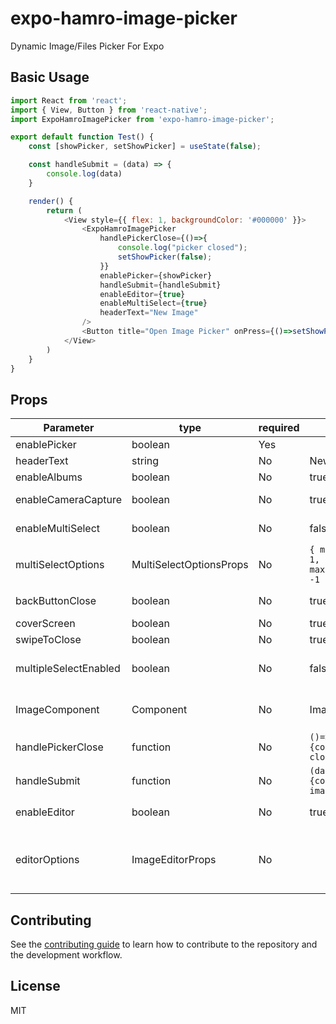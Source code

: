 # expo-hamro-image-picker

Dynamic Image/Files Picker For Expo

## Basic Usage

```js
import React from 'react';
import { View, Button } from 'react-native';
import ExpoHamroImagePicker from 'expo-hamro-image-picker';

export default function Test() {
    const [showPicker, setShowPicker] = useState(false);

    const handleSubmit = (data) => {
        console.log(data)
    }

    render() {
        return (
            <View style={{ flex: 1, backgroundColor: '#000000' }}>
                <ExpoHamroImagePicker
                    handlePickerClose={()=>{
                        console.log("picker closed");
                        setShowPicker(false);
                    }}
                    enablePicker={showPicker}
                    handleSubmit={handleSubmit}
                    enableEditor={true}
                    enableMultiSelect={true}
                    headerText="New Image"
                />
                <Button title="Open Image Picker" onPress={()=>setShowPicker(true)}/>
            </View>
        )
    }
}
```
## Props

| Parameter     | type  | required |  default | description   |
| ------------- | ----- | -------- | -------- | ------------- |
| enablePicker|boolean|Yes||open/hide image picker|
| headerText|string|No|New Post|header text shows at top|
| enableAlbums|boolean|No|true|allows select albums|
| enableCameraCapture|boolean|No|true|allows capture image using camera|
| enableMultiSelect|boolean|No|false|allows select multiple image/file|
| multiSelectOptions|MultiSelectOptionsProps|No|```{ minimumImageCount: 1, maximumImageCount: -1 }```|configuration for multi image/file select|
| backButtonClose|boolean|No|true|close image picker on back button press|
| coverScreen|boolean|No|true|covers entire screen|
| swipeToClose|boolean|No|true|swipe down to close|
| multipleSelectEnabled|boolean|No|false|multiple image/file select enabled by default when picker opens|
| ImageComponent|Component|No|ImageBackground|allows to use different Image Component. i.e. Image/FastImage etc.|
| handlePickerClose|function|No|```()=>{console.log("picker closes")}```|triggers when picker closes|
| handleSubmit|function|No|```(data)=>{console.log("picked image", data)}```|triggers when everything is done|
| enableEditor|boolean|No|true|enable editor to allow edit picked image|
| editorOptions|ImageEditorProps|No||Image Editor Configurations: https://github.com/thomas-coldwell/expo-image-editor|

## Contributing

See the [contributing guide](CONTRIBUTING.md) to learn how to contribute to the repository and the development workflow.

## License

MIT